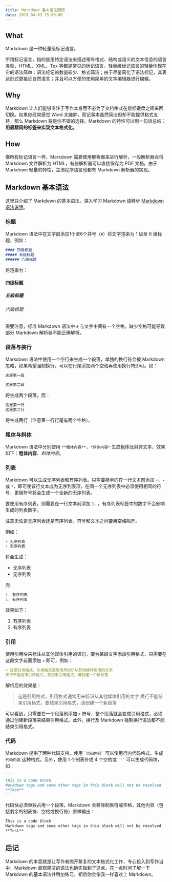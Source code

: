 ```yaml
---
title: Markdown 基本语法回顾
date: 2015-04-03 15:00:00
---
```


## What

Markdown 是一种轻量级标记语言。

所谓标记语言，指的是用特定语法来描述带有格式、结构或语义的文本信息的语言类型，HTML、XML、Tex 等都是常见的标记语言。轻量级标记语言的轻量体现在它的语法简单：语法标记的数量较少、格式简洁；由于尽量简化了语法标记，其表达形式更接近自然语言；并且可以方便的使用简单的文本编辑器进行编辑。

<!--more-->

## Why

Markdown 让人们能够专注于写作本身而不必为了文档格式在鼠标键盘之间来回切换。如果你经常感觉 Word 太臃肿，而记事本虽然简洁但却不能提供格式支持，那么 Markdown 将是你不错的选择。Markdown 的特性可以用一句话总结：**用最精简的标签来实现文本格式化。**

## How

像所有标记语言一样，Markdown 需要使用解析器来进行解析，一般解析器会将 Markdown 文件解析为 HTML，有些解析器可以直接保存为 PDF 文档。由于 Markdown 轻量的特性，主流程序语言也都有 Markdown 解析器的实现。

## Markdown 基本语法

这里只介绍了 Markdown 的基本语法，深入学习 Markdown 请移步 [Markdown 语法说明](http://wowubuntu.com/markdown/)。

### 标题

Markdown 语法中在文字前添加1个至6个井号（`#`）将文字渲染为 1 级至 6 级标题，例如：

```markdown
#### 四级标题
##### 五级标题
###### 六级标题
```

将渲染为：

#### 四级标题

##### 五级标题

###### 六级标题

需要注意，标准 Markdown 语法中 `#` 与文字中间有一个空格，缺少空格可能导致部分 Markdown 解析器不能正确解析。

### 段落与换行

Markdown 语法中使用一个空行来生成一个段落，单独的换行符会被 Markdown 忽略，如果希望强制换行，可以在行尾添加两个空格再使用换行符即可。如：

```markdown
这是第一段

这是第二段
```

将生成两个段落，而：

```markdown
这是第一行  
这是第二行
```

将生成两行（注意第一行行尾有两个空格）。

### 粗体与斜体

Markdown 语法中分别使用 `**粗体内容**`、`*斜体内容*` 生成粗体及斜体文本，效果如下：**粗体内容**、*斜体内容*。

### 列表

Markdown 可以生成无序列表和有序列表。只需要简单的在一行文本前添加 `+`、`-` 或 `*`，即可使该行文本成为无序列表项，在同一个无序列表中必须使用相同的符号，更换符号将会生成一个全新的无序列表。

要使用有序列表，则需要在一行文本前添加 `1.` ，有序列表标签中的数字不会影响生成的列表数字。

注意无论是无序列表还是有序列表，符号和文本之间要用空格隔开。

例如：

```markdown
+ 无序列表
+ 无序列表
```

将会生成：

+ 无序列表
+ 无序列表

而

```markdown
1. 有序列表
1. 有序列表
```

效果如下：

1. 有序列表
1. 有序列表

### 引用

使用引用块来标注从其他媒体引用的语句，要为某段文字添加引用格式，只需要在这段文字前面添加 `>` 即可，例如：

```markdown
> 这是引用格式，引用格式通常用来标识从其他媒体引用的文字
换行不能结束引用格式，要结束引用格式，请创建一个新段落
```

解析后的效果是：

> 这是引用格式，引用格式通常用来标识从其他媒体引用的文字
换行不能结束引用格式，要结束引用格式，请创建一个新段落

可以看到，只需要在一个段落前添加 `>` 符号，整个段落就会变成引用格式，必须通过创建新段落来结束引用格式。此外，换行及 Markdown 强制换行语法都不能结束引用格式。

### 代码

Markdown 提供了两种代码支持，使用 `` `代码内容` `` 可以使用行内代码格式，生成 `代码内容` 这种格式。另外，使用 1 个制表符或 4 个空格或 <code>\`\`\`</code> 可以生成代码块，如：

````markdown
```
This is a code block
Markdown tags and some other tags in this block will not be resolved
**Test**
```
````

代码快必须单独占用一个段落，Markdown 会移除制表符或空格，其他内容（包括剩余的制表符、空格或换行符）原样输出：

```markdown
This is a code block
Markdown tags and some other tags in this block will not be resolved
**Test**
```

## 后记

Markdown 的本意就是让写作者抛开繁复的文本格式化工作，专心投入到写作当中，Markdown 直观简洁的语法也确实做到了这点。花一点时间了解一下 Markdown 的基本语法并稍加练习，相信你会像我一样喜欢上 Markdown。
